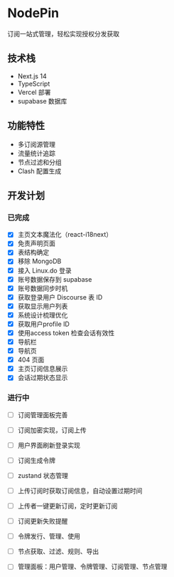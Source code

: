 # NodePin

订阅一站式管理，轻松实现授权分发获取

## 技术栈
- Next.js 14
- TypeScript
- Vercel 部署
- supabase 数据库

## 功能特性
- 多订阅源管理
- 流量统计追踪
- 节点过滤和分组
- Clash 配置生成

## 开发计划
### 已完成
- [x] 主页文本魔法化（react-i18next）
- [x] 免责声明页面
- [x] 表结构确定
- [x] 移除 MongoDB
- [x] 接入 Linux.do 登录
- [x] 账号数据保存到 supabase
- [x] 账号数据同步时机
- [x] 获取登录用户 Discourse 表 ID
- [x] 获取显示用户列表
- [X] 系统设计梳理优化
- [X] 获取用户profile ID
- [X] 使用access token 检查会话有效性
- [X] 导航栏
- [X] 导航页
- [X] 404 页面
- [X] 主页订阅信息展示
- [X] 会话过期状态显示

### 进行中
- [ ] 订阅管理面板完善
- [ ] 订阅加密实现，订阅上传
- [ ] 用户界面刷新登录实现
- [ ] 订阅生成令牌
- [ ] zustand 状态管理
- [ ] 上传订阅时获取订阅信息，自动设置过期时间
- [ ] 上传者一键更新订阅，定时更新订阅
- [ ] 订阅更新失败提醒
- [ ] 令牌发行、管理、使用
- [ ] 节点获取、过滤、规则、导出
- [ ] 管理面板：用户管理、令牌管理、订阅管理、节点管理

